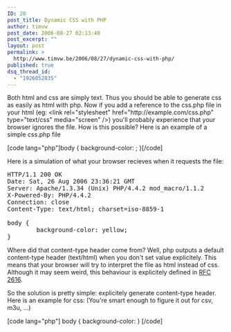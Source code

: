 ```yaml
---
ID: 20
post_title: Dynamic CSS with PHP
author: timvw
post_date: 2006-08-27 02:13:40
post_excerpt: ""
layout: post
permalink: >
  http://www.timvw.be/2006/08/27/dynamic-css-with-php/
published: true
dsq_thread_id:
  - "1926052835"
---
```

<p>Both html and css are simply text. Thus you should be able to generate css as easily as html with php. Now if you add a reference to the css.php file in your html (eg: &lt;link rel="stylesheet" href="http://example.com/css.php" type="text/css" media="screen" /&gt;) you'll probably experience that your browser ignores the file. How is this possible? Here is an example of a simple css.php file</p>

[code lang="php"]body {
        background-color: <?php echo 'yellow'; ?>;
}[/code]

<p>Here is a simulation of what your browser recieves when it requests the file:</p>

<pre>
HTTP/1.1 200 OK
Date: Sat, 26 Aug 2006 23:36:21 GMT
Server: Apache/1.3.34 (Unix) PHP/4.4.2 mod_macro/1.1.2
X-Powered-By: PHP/4.4.2
Connection: close
Content-Type: text/html; charset=iso-8859-1

body {
        background-color: yellow;
}
</pre>

<p>Where did that content-type header come from? Well, php outputs a default content-type header (text/html) when you don't set value explicitely. This means that your browser will try to interpret the file as html instead of css. Although it may seem weird, this behaviour is explicitely defined in <a href="http://www.w3.org/Protocols/rfc2616/rfc2616-sec7.html#sec7.2.1">RFC 2616</a>.</p>

<p>So the solution is pretty simple: explicitely generate content-type header. Here is an example for css: (You're smart enough to figure it out for csv, m3u, ...)</p>

[code lang="php"]<?php header('Content-type: text/css');?>
body {
  background-color: <?php echo 'white'; ?>
}
[/code]